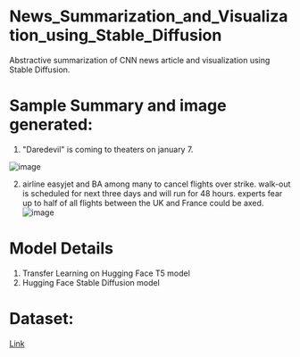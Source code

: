 # News_Summarization_and_Visualization_using_Stable_Diffusion 
Abstractive summarization of CNN news article and visualization using Stable Diffusion.


# Sample Summary and image generated:
1. "Daredevil" is coming to theaters on january 7.

![image](https://user-images.githubusercontent.com/23742943/236372079-9317a51f-eb57-4279-90b2-efe4065a937d.png)
<br>

2. airline easyjet and BA among many to cancel flights over strike. walk-out is scheduled for next three days and will run for 48 hours. experts fear up to half of all flights between the UK and France could be axed.
![image](https://user-images.githubusercontent.com/23742943/236371251-6a6aaeb8-656b-46d5-83e2-301ead4a8dcb.png)

# Model Details
1. Transfer Learning on Hugging Face T5 model
2. Hugging Face Stable Diffusion model

# Dataset:
[Link](https://www.kaggle.com/datasets/gowrishankarp/newspaper-text-summarization-cnn-dailymail)
